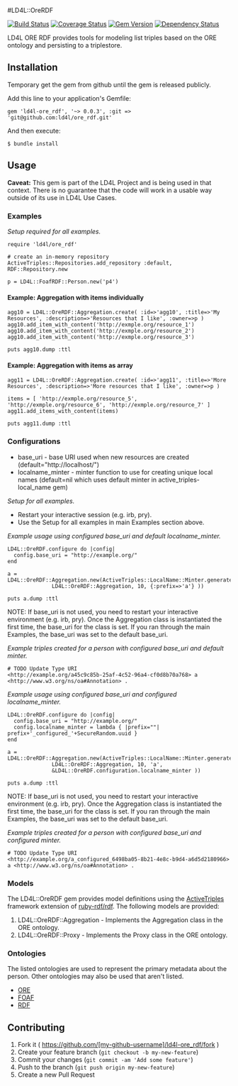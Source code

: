 #LD4L::OreRDF

[![Build Status](https://travis-ci.org/ld4l/ore_rdf.png?branch=setup_badges)](https://travis-ci.org/ld4l/ore_rdf) 
[![Coverage Status](https://coveralls.io/repos/ld4l/ore_rdf/badge.png?branch=setup_badges)](https://coveralls.io/r/ld4l/ore_rdf?branch=setup_badges)
[![Gem Version](https://badge.fury.io/rb/ld4l-ore_rdf.svg)](http://badge.fury.io/rb/ld4l-ore_rdf)
[![Dependency Status](https://www.versioneye.com/ruby/ld4l-ore_rdf/0.0.3/badge.svg)](https://www.versioneye.com/ruby/ld4l-ore_rdf/0.0.3)



LD4L ORE RDF provides tools for modeling list triples based on the ORE ontology and persisting to a triplestore.


## Installation

Temporary get the gem from github until the gem is released publicly.

Add this line to your application's Gemfile:

<!--    gem 'ld4l-ore_rdf' -->
    gem 'ld4l-ore_rdf', '~> 0.0.3', :git => 'git@github.com:ld4l/ore_rdf.git'
    

And then execute:

    $ bundle install

<!--
Or install it yourself as:

    $ gem install ld4l-ore_rdf
-->


## Usage

**Caveat:** This gem is part of the LD4L Project and is being used in that context.  There is no guarantee that the 
code will work in a usable way outside of its use in LD4L Use Cases.

### Examples

*Setup required for all examples.*
```
require 'ld4l/ore_rdf'

# create an in-memory repository
ActiveTriples::Repositories.add_repository :default, RDF::Repository.new

p = LD4L::FoafRDF::Person.new('p4')
```

#### Example: Aggregation with items individually
```
agg10 = LD4L::OreRDF::Aggregation.create( :id=>'agg10', :title=>'My Resources', :description=>'Resources that I like', :owner=>p )
agg10.add_item_with_content('http://exmple.org/resource_1')
agg10.add_item_with_content('http://exmple.org/resource_2')
agg10.add_item_with_content('http://exmple.org/resource_3')

puts agg10.dump :ttl
```

#### Example: Aggregation with items as array
```
agg11 = LD4L::OreRDF::Aggregation.create( :id=>'agg11', :title=>'More Resources', :description=>'More resources that I like', :owner=>p )

items = [ 'http://exmple.org/resource_5', 'http://exmple.org/resource_6', 'http://exmple.org/resource_7' ]
agg11.add_items_with_content(items)

puts agg11.dump :ttl
```

### Configurations

* base_uri - base URI used when new resources are created (default="http://localhost/")
* localname_minter - minter function to use for creating unique local names (default=nil which uses default minter in active_triples-local_name gem)

*Setup for all examples.*

* Restart your interactive session (e.g. irb, pry).
* Use the Setup for all examples in main Examples section above.

*Example usage using configured base_uri and default localname_minter.*
```
LD4L::OreRDF.configure do |config|
  config.base_uri = "http://example.org/"
end

a = LD4L::OreRDF::Aggregation.new(ActiveTriples::LocalName::Minter.generate_local_name(
              LD4L::OreRDF::Aggregation, 10, {:prefix=>'a'} ))

puts a.dump :ttl
```
NOTE: If base_uri is not used, you need to restart your interactive environment (e.g. irb, pry).  Once the 
  Aggregation class is instantiated the first time, the base_uri for the class is set.  If you ran
  through the main Examples, the base_uri was set to the default base_uri.


*Example triples created for a person with configured base_uri and default minter.*
```
# TODO Update Type URI
<http://example.org/a45c9c85b-25af-4c52-96a4-cf0d8b70a768> a <http://www.w3.org/ns/oa#Annotation> .
```

*Example usage using configured base_uri and configured localname_minter.*
```
LD4L::OreRDF.configure do |config|
  config.base_uri = "http://example.org/"
  config.localname_minter = lambda { |prefix=""| prefix+'_configured_'+SecureRandom.uuid }
end

a = LD4L::OreRDF::Aggregation.new(ActiveTriples::LocalName::Minter.generate_local_name(
              LD4L::OreRDF::Aggregation, 10, 'a',
              &LD4L::OreRDF.configuration.localname_minter ))

puts a.dump :ttl
```
NOTE: If base_uri is not used, you need to restart your interactive environment (e.g. irb, pry).  Once the 
  Aggregation class is instantiated the first time, the base_uri for the class is set.  If you ran
  through the main Examples, the base_uri was set to the default base_uri.


*Example triples created for a person with configured base_uri and configured minter.*
```
# TODO Update Type URI
<http://example.org/a_configured_6498ba05-8b21-4e8c-b9d4-a6d5d2180966> a <http://www.w3.org/ns/oa#Annotation> .
```


### Models

The LD4L::OreRDF gem provides model definitions using the 
[ActiveTriples](https://github.com/ActiveTriples/ActiveTriples) framework extension of 
[ruby-rdf/rdf](https://github.com/ruby-rdf/rdf).  The following models are provided:

1. LD4L::OreRDF::Aggregation - Implements the Aggregation class in the ORE ontology.
1. LD4L::OreRDF::Proxy - Implements the Proxy class in the ORE ontology.

### Ontologies

The listed ontologies are used to represent the primary metadata about the person.
Other ontologies may also be used that aren't listed.
 
* [ORE](http://www.openarchives.org/ore/1.0/vocabulary)
* [FOAF](http://xmlns.com/foaf/spec/)
* [RDF](http://www.w3.org/TR/rdf-syntax-grammar/)


## Contributing

1. Fork it ( https://github.com/[my-github-username]/ld4l-ore_rdf/fork )
2. Create your feature branch (`git checkout -b my-new-feature`)
3. Commit your changes (`git commit -am 'Add some feature'`)
4. Push to the branch (`git push origin my-new-feature`)
5. Create a new Pull Request
